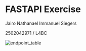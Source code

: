 # FASTAPI Exercise
Jairo Nathanael Immanuel Siegers

2502042971 / L4BC

![endpoint_table](https://user-images.githubusercontent.com/91600143/236840719-35686599-ed88-4045-b5bc-c2ba70bbc3b8.png)
